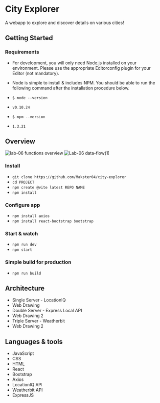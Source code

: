 # City Explorer

A webapp to explore and discover details on various cities!

## Getting Started

### Requirements
* For development, you will only need Node.js installed on your environment. Please use the appropriate Editorconfig plugin for your Editor (not mandatory).

* Node is simple to install & includes NPM. You should be able to run the following command after the installation procedure below.

* `$ node --version`
* `v0.10.24`

* `$ npm --version`
* `1.3.21`



## Overview
<!-- Provide a high level overview of what this application is and why you are building it, beyond the fact that it's an assignment for this class. (i.e. What's your problem domain?) -->  
![lab-06 functions overview](https://github.com/Makster04/City-Explorer/assets/86382359/e3302eae-b6a7-49de-afbf-3246e089652f)
![Lab-06 data-flow(1)](https://github.com/Makster04/City-Explorer/assets/86382359/ac024990-cb7e-4a7d-b55d-80f9c8f20881)

### Install
* `git clone https://github.com/Makster04/city-explorer`
* `cd PROJECT`
* `npm create @vite latest REPO NAME`
* `npm install`

### Configure app
* `npm install axios`
* `npm install react-bootstrap bootstrap`

### Start & watch
* `npm run dev`
* `npm start`

### Simple build for production
* `npm run build`

## Architecture
- Single Server - LocationIQ
- Web Drawing
- Double Server - Express Local API
- Web Drawing 2
- Triple Server - Weatherbit
- Web Drawing 2

## Languages & tools
- JavaScript
- CSS
- HTML
- React
- Bootstrap
- Axios
- LocationIQ API
- Weatherbit API
- ExpressJS


